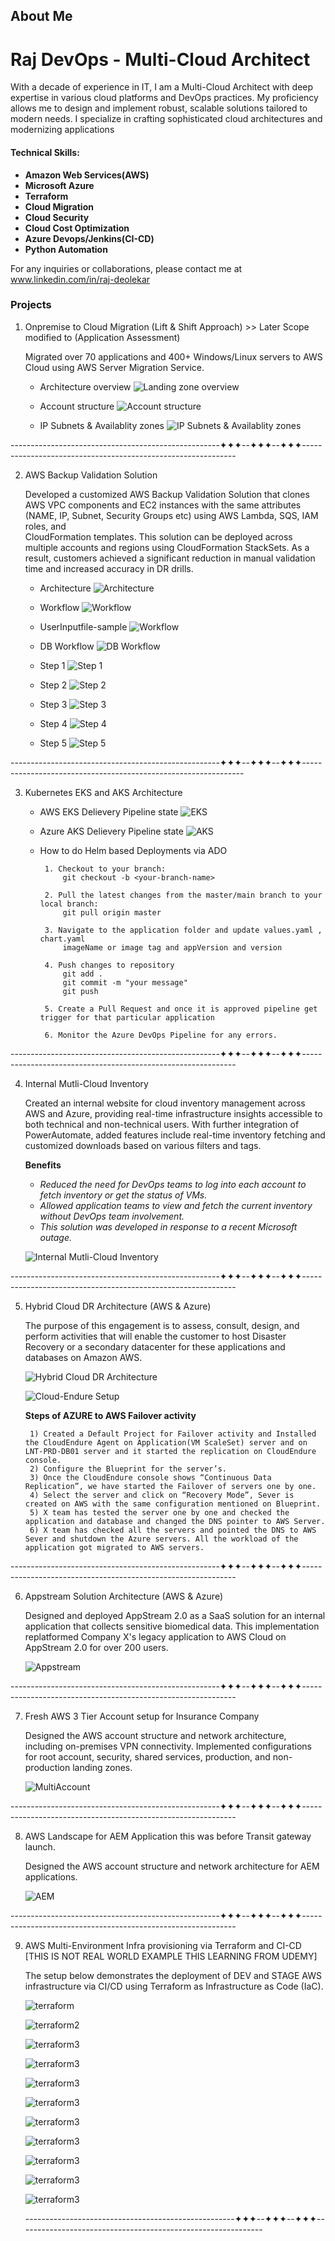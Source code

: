 
## About Me
# Raj DevOps - Multi-Cloud Architect

  With a decade of experience in IT, I am a Multi-Cloud Architect with deep expertise in various cloud platforms and DevOps practices. My proficiency allows me to design and implement robust, scalable solutions 
  tailored to modern needs. I specialize in crafting sophisticated cloud architectures and modernizing applications

#### Technical Skills:
 - **Amazon Web Services(AWS)**
 - **Microsoft Azure**
 - **Terraform**
 - **Cloud Migration**
 - **Cloud Security**
 - **Cloud Cost Optimization**
 - **Azure Devops/Jenkins(CI-CD)**
 - **Python Automation**

 For any inquiries or collaborations, please contact me at www.linkedin.com/in/raj-deolekar

### Projects

1. Onpremise to Cloud Migration (Lift & Shift Approach) >> Later Scope modified to (Application Assessment)

    Migrated over 70 applications and 400+ Windows/Linux servers to AWS Cloud using AWS Server Migration Service.

   - Architecture overview
      ![Landing zone overview](projects/cloud-migration/architecture.jpeg)  
      
   - Account structure
      ![Account structure](projects/cloud-migration/organizations-units.jpeg)
      
   - IP Subnets & Availablity zones
      ![IP Subnets & Availablity zones](projects/cloud-migration/network-ip.PNG) 

  ----------------------------------------------------✦✦✦--✦✦✦--✦✦✦-------------------------------------------------------------
       
2. AWS Backup Validation Solution
   
    Developed a customized AWS Backup Validation Solution that clones AWS VPC components and EC2 instances with the same attributes (NAME, IP, Subnet, Security Groups etc) using AWS Lambda, SQS, IAM roles, and   
    CloudFormation templates. This solution can be deployed across multiple accounts and regions using CloudFormation StackSets. As a result, customers achieved a significant reduction in manual validation time 
    and increased accuracy in DR drills.
 
    - Architecture
      ![Architecture](projects/cloud-migration/backup-validation.png)

    - Workflow
      ![Workflow](projects/cloud-migration/workflow.png)
      
    - UserInputfile-sample
      ![Workflow](projects/cloud-migration/BV-Userinputfile.jpg)

    - DB Workflow
      ![DB Workflow](projects/cloud-migration/bckp-6.png)

    - Step 1
      ![Step 1](projects/cloud-migration/bckp-1.png)
     
    - Step 2
      ![Step 2](projects/cloud-migration/bckp-2.png)

    - Step 3
      ![Step 3](projects/cloud-migration/bckp-3.png)

    - Step 4
      ![Step 4](projects/cloud-migration/bckp-4.png)

    - Step 5
      ![Step 5](projects/cloud-migration/bckp-5.png)
      
  ----------------------------------------------------✦✦✦--✦✦✦--✦✦✦---------------------------------------------------------------

3. Kubernetes EKS and AKS Architecture
   
     - AWS EKS Delievery Pipeline state
      ![EKS](projects/cloud-migration/aws-eks.jpg)

     - Azure AKS Delievery Pipeline state
      ![AKS](projects/cloud-migration/azure-aks.jpg)

     - How to do Helm based Deployments via ADO

            1. Checkout to your branch:
            	git checkout -b <your-branch-name>
            
            2. Pull the latest changes from the master/main branch to your local branch:
            	git pull origin master
            
            3. Navigate to the application folder and update values.yaml , chart.yaml
            	imageName or image tag and appVersion and version
        
            4. Push changes to repository
            	git add .
            	git commit -m "your message"
            	git push
   
            5. Create a Pull Request and once it is approved pipeline get trigger for that particular application
            
            6. Monitor the Azure DevOps Pipeline for any errors.

  ----------------------------------------------------✦✦✦--✦✦✦--✦✦✦-------------------------------------------------------------  
          

4. Internal Mutli-Cloud Inventory
   
     Created an internal website for cloud inventory management across AWS and Azure, providing real-time infrastructure insights accessible to both technical and non-technical users. With further integration of      PowerAutomate, added features include real-time inventory fetching and customized downloads based on various filters and tags.
   
     **Benefits**
     - *Reduced the need for DevOps teams to log into each account to fetch inventory or get the status of VMs.*
     - *Allowed application teams to view and fetch the current inventory without DevOps team involvement.*
     - *This solution was developed in response to a recent Microsoft outage.*

      ![Internal Mutli-Cloud Inventory](projects/cloud-migration/cloud-inventory.png)
    
  ----------------------------------------------------✦✦✦--✦✦✦--✦✦✦-------------------------------------------------------------

5. Hybrid Cloud DR Architecture (AWS & Azure)
   
      The purpose of this engagement is to assess, consult, design, and perform activities that will enable the customer to host Disaster Recovery or a secondary datacenter for these applications and databases 
      on Amazon AWS.
    
      ![Hybrid Cloud DR Architecture](projects/cloud-migration/Cloud-Endure.jpg)
    
    
      ![Cloud-Endure Setup](projects/cloud-migration/Cloud-Endure-2.jpg)

      **Steps of AZURE to AWS Failover activity**

        1) Created a Default Project for Failover activity and Installed the CloudEndure Agent on Application(VM ScaleSet) server and on LNT-PRD-DB01 server and it started the replication on CloudEndure console.
        2) Configure the Blueprint for the server’s.
        3) Once the CloudEndure console shows “Continuous Data Replication”, we have started the Failover of servers one by one.
        4) Select the server and click on “Recovery Mode”, Sever is created on AWS with the same configuration mentioned on Blueprint.
        5) X team has tested the server one by one and checked the application and database and changed the DNS pointer to AWS Server.
        6) X team has checked all the servers and pointed the DNS to AWS Sever and shutdown the Azure servers. All the workload of the application got migrated to AWS servers.

  ----------------------------------------------------✦✦✦--✦✦✦--✦✦✦-------------------------------------------------------------

6. Appstream Solution Architecture (AWS & Azure)
   
      Designed and deployed AppStream 2.0 as a SaaS solution for an internal application that collects sensitive biomedical data. This implementation replatformed Company X's legacy application to AWS Cloud on 
      AppStream 2.0 for over 200 users.
    
      ![Appstream](projects/cloud-migration/appstream.JPG)

  ----------------------------------------------------✦✦✦--✦✦✦--✦✦✦-------------------------------------------------------------

7. Fresh AWS 3 Tier Account setup for Insurance Company
   
      Designed the AWS account structure and network architecture, including on-premises VPN connectivity. Implemented configurations for root account, security, shared services, production, and non-production 
      landing zones.
    
      ![MultiAccount](projects/cloud-migration/fresh-acct.jpg)

  ----------------------------------------------------✦✦✦--✦✦✦--✦✦✦-------------------------------------------------------------

8. AWS Landscape for AEM Application this was before Transit gateway launch.
   
      Designed the AWS account structure and network architecture for AEM applications.
    
      ![AEM](projects/cloud-migration/aem-trans.jpg)


  ----------------------------------------------------✦✦✦--✦✦✦--✦✦✦-------------------------------------------------------------

9. AWS Multi-Environment Infra provisioning via Terraform and CI-CD  [THIS IS NOT REAL WORLD EXAMPLE THIS LEARNING FROM UDEMY]
   
      The setup below demonstrates the deployment of DEV and STAGE AWS infrastructure via CI/CD using Terraform as Infrastructure as Code (IaC).
   
      ![terraform](projects/cloud-migration/terraform-on-aws-3.jpg)

      ![terraform2](projects/cloud-migration/terraform-on-aws.jpg)

      ![terraform3](projects/cloud-migration/terraform-on-aws-2.jpg)

      ![terraform3](projects/cloud-migration/CI_CD-pipeline.jpg)

      ![terraform3](projects/cloud-migration/CI_CD-pipeline.jpg)

      ![terraform3](projects/cloud-migration/Synk_Analysis.jpg)

      ![terraform3](projects/cloud-migration/Synk_Analysis.2..jpg)

      ![terraform3](projects/cloud-migration/checkov-SCA-SAST.jpg)

      ![terraform3](projects/cloud-migration/Infracost-cost.jpg)

      ![terraform3](projects/cloud-migration/Infracost-finops.jpg)

      ![terraform3](projects/cloud-migration/Infracost-finops-tagging.jpg)

   ----------------------------------------------------✦✦✦--✦✦✦--✦✦✦------------------------------------------------------------- 
 
